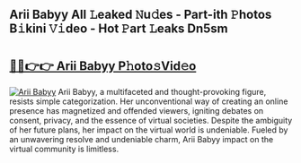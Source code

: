 ## Arii Babyy All 𝙻eaked 𝙽u𝚍es - Part-ith 𝙿hotos B𝚒kini 𝚅𝚒deo - Hot 𝙿art 𝙻eaks Dn5sm

# <h2><a href="http://ld2rhx1.urlbe.top/?page=Arii+Babyy">🔗🔗👉👉 Arii Babyy P𝚑oto𝚜Vid𝚎o</a></h2>

[![Arii Babyy](https://i.imgur.com/eBuTRDB.gif)](http://ld2rhx1.urlbe.top/?page=Arii+Babyy)
Arii Babyy, a multifaceted and thought-provoking figure, resists simple categorization. Her unconventional way of creating an online presence has magnetized and offended viewers, igniting debates on consent, privacy, and the essence of virtual societies. Despite the ambiguity of her future plans, her impact on the virtual world is undeniable. Fueled by an unwavering resolve and undeniable charm, Arii Babyy impact on the virtual community is limitless.
